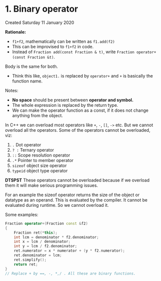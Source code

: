 # 1. Binary operator
Created Saturday 11 January 2020

**Rationale:**

* ``f1+f2``, mathematically can be written as ``f1.add(f2)``
* This can be improvised to ``f1+f2`` in code.
* Instead of ``Fraction add(const Fraction & t)``, write ``Fraction operator+(const Fraction &t)``.

Body is the same for both.

* Think this like, ``object1.`` is replaced by ``operator+`` and ``+`` is basically the function name.

Notes:

* **No space** should be present between **operator and symbol.**
* The whole expression is replaced by the return type.
* We can make the operator function as a const, if it does not change anything from the object.


In C++ we can overload most operators like ``+``, ``-``, ``[]``, ``->`` etc. But we cannot overload all the operators. Some of the operators cannot be overloaded, viz:

1. ``.`` Dot operator
2. ``? :`` Ternary operator
3. ``::`` Scope resolution operator
4. ``.*`` Pointer to member operator
5. ``sizeof`` object size operator
6. ``typeid`` object type operator

**DTSPST**
These operators cannot be overloaded because if we overload them it will make serious programming issues.

For an example the sizeof operator returns the size of the object or datatype as an operand. This is evaluated by the compiler. It cannot be evaluated during runtime. So we cannot overload it.

Some examples:
```c++
Fraction operator+(Fraction const &f2)
{
    Fraction ret(*this);
    int lcm = denominator * f2.denominator;
    int x = lcm / denominator;
    int y = lcm / f2.denominator;
    ret.numerator = x * numerator + (y * f2.numerator);
    ret.denominator = lcm;
    ret.simplify();
    return ret;
}
// Replace + by ==, -, *,/ . All these are binary functions.
```
